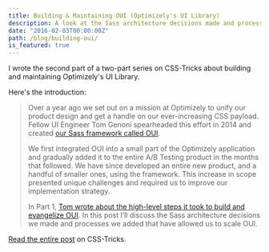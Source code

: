 ```yaml
---
title: Building & Maintaining OUI (Optimizely's UI Library)
description: A look at the Sass architecture decisions made and processes we added that have allowed us to scale Optimizely’s UI library across products.
date: "2016-02-03T00:00:00Z"
path: /blog/building-oui/
is_featured: true
---
```


I wrote the second part of a two-part series on CSS-Tricks about building and maintaining Optimizely's UI Library.

Here's the introduction:

> Over a year ago we set out on a mission at Optimizely to unify our product design and get a handle on our ever-increasing CSS payload. Fellow UI Engineer Tom Genoni spearheaded this effort in 2014 and created [our Sass framework called OUI](https://github.com/optimizely/oui).
>
> We first integrated OUI into a small part of the Optimizely application and gradually added it to the entire A/B Testing product in the months that followed. We have since developed an entire new product, and a handful of smaller ones, using the framework. This increase in scope presented unique challenges and required us to improve our implementation strategy.
>
> In Part 1, [Tom wrote about the high-level steps it took to build and evangelize OUI](https://css-tricks.com/optimizelys-ui-library-oui-1-of-2/). In this post I’ll discuss the Sass architecture decisions we made and processes we added that have allowed us to scale OUI.

[Read the entire post](https://css-tricks.com/optimizelys-ui-library-oui-2-of-2/) on CSS-Tricks.
